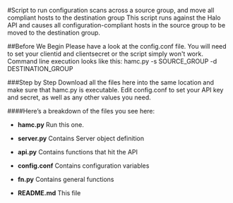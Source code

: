 #Script to run configuration scans across a source group, and move all compliant hosts to the destination group
This script runs against the Halo API and causes all configuration-compliant hosts in the source group to be moved to the destination group.

##Before We Begin
Please have a look at the config.conf file.  You will need to set your clientid and clientsecret or the script simply won't work.
Command line execution looks like this: 
hamc.py -s SOURCE_GROUP -d DESTINATION_GROUP


###Step by Step
Download all the files here into the same location and make sure that hamc.py is executable.
Edit config.conf to set your API key and secret, as well as any other values you need.  


####Here’s a breakdown of the files you see here:

* **hamc.py**   	            			Run this one.

* **server.py**		                        Contains Server object definition 

* **api.py**		                        Contains functions that hit the API 

* **config.conf**                           Contains configuration variables

* **fn.py**                                 Contains general functions

* **README.md**                             This file 

